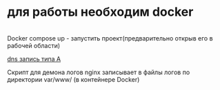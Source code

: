 <h1>для работы необходим docker</h1>
<br>
Docker compose up - запустить проект(предварительно открыв его в рабочей области)

<a href="https://imgur.com/a/6605nWB">dns запись типа A</a>
<br>
<p>Скрипт для демона логов nginx записывает в файлы логов по директории var/www/ (в контейнере Docker)</p>
